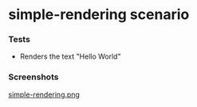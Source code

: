 # simple-rendering scenario

### Tests

- Renders the text "Hello World"

### Screenshots

[simple-rendering.png](./screenshots/simple-rendering.png)
